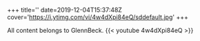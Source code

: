 +++
title=''
date=2019-12-04T15:37:48Z
cover='https://i.ytimg.com/vi/4w4dXpi84eQ/sddefault.jpg'
+++

All content belongs to GlennBeck.
{{< youtube 4w4dXpi84eQ >}}
